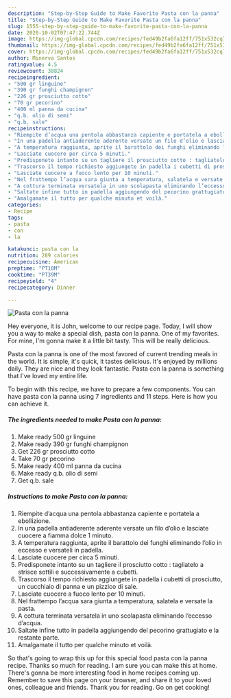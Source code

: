 ```yaml
---
description: "Step-by-Step Guide to Make Favorite Pasta con la panna"
title: "Step-by-Step Guide to Make Favorite Pasta con la panna"
slug: 1555-step-by-step-guide-to-make-favorite-pasta-con-la-panna
date: 2020-10-02T07:47:22.744Z
image: https://img-global.cpcdn.com/recipes/fed49b2fa6fa12ff/751x532cq70/pasta-con-la-panna-recipe-main-photo.jpg
thumbnail: https://img-global.cpcdn.com/recipes/fed49b2fa6fa12ff/751x532cq70/pasta-con-la-panna-recipe-main-photo.jpg
cover: https://img-global.cpcdn.com/recipes/fed49b2fa6fa12ff/751x532cq70/pasta-con-la-panna-recipe-main-photo.jpg
author: Minerva Santos
ratingvalue: 4.5
reviewcount: 38824
recipeingredient:
- "500 gr linguine"
- "390 gr funghi champignon"
- "226 gr prosciutto cotto"
- "70 gr pecorino"
- "400 ml panna da cucina"
- "q.b. olio di semi"
- "q.b. sale"
recipeinstructions:
- "Riempite d’acqua una pentola abbastanza capiente e portatela a ebollizione."
- "In una padella antiaderente aderente versate un filo d’olio e lasciate cuocere a fiamma dolce 1 minuto."
- "A temperatura raggiunta, aprite il barattolo dei funghi eliminando l’olio in eccesso e versateli in padella."
- "Lasciate cuocere per circa 5 minuti."
- "Predisponete intanto su un tagliere il prosciutto cotto : tagliatelo a strisce sottili e successivamente a cubetti."
- "Trascorso il tempo richiesto aggiungete in padella i cubetti di prosciutto, un cucchiaio di panna e un pizzico di sale."
- "Lasciate cuocere a fuoco lento per 10 minuti."
- "Nel frattempo l’acqua sara giunta a temperatura, salatela e versate la pasta."
- "A cottura terminata versatela in uno scolapasta eliminando l’eccesso d’acqua."
- "Saltate infine tutto in padella aggiungendo del pecorino grattugiato e la restante parte."
- "Amalgamate il tutto per qualche minuto et voilà."
categories:
- Recipe
tags:
- pasta
- con
- la

katakunci: pasta con la 
nutrition: 289 calories
recipecuisine: American
preptime: "PT18M"
cooktime: "PT39M"
recipeyield: "4"
recipecategory: Dinner

---
```



![Pasta con la panna](https://img-global.cpcdn.com/recipes/fed49b2fa6fa12ff/751x532cq70/pasta-con-la-panna-recipe-main-photo.jpg)

Hey everyone, it is John, welcome to our recipe page. Today, I will show you a way to make a special dish, pasta con la panna. One of my favorites. For mine, I'm gonna make it a little bit tasty. This will be really delicious.

Pasta con la panna is one of the most favored of current trending meals in the world. It is simple, it's quick, it tastes delicious. It's enjoyed by millions daily. They are nice and they look fantastic. Pasta con la panna is something that I've loved my entire life.




To begin with this recipe, we have to prepare a few components. You can have pasta con la panna using 7 ingredients and 11 steps. Here is how you can achieve it.

<!--inarticleads1-->

##### The ingredients needed to make Pasta con la panna:

1. Make ready 500 gr linguine
1. Make ready 390 gr funghi champignon
1. Get 226 gr prosciutto cotto
1. Take 70 gr pecorino
1. Make ready 400 ml panna da cucina
1. Make ready q.b. olio di semi
1. Get q.b. sale




<!--inarticleads2-->

##### Instructions to make Pasta con la panna:

1. Riempite d’acqua una pentola abbastanza capiente e portatela a ebollizione.
1. In una padella antiaderente aderente versate un filo d’olio e lasciate cuocere a fiamma dolce 1 minuto.
1. A temperatura raggiunta, aprite il barattolo dei funghi eliminando l’olio in eccesso e versateli in padella.
1. Lasciate cuocere per circa 5 minuti.
1. Predisponete intanto su un tagliere il prosciutto cotto : tagliatelo a strisce sottili e successivamente a cubetti.
1. Trascorso il tempo richiesto aggiungete in padella i cubetti di prosciutto, un cucchiaio di panna e un pizzico di sale.
1. Lasciate cuocere a fuoco lento per 10 minuti.
1. Nel frattempo l’acqua sara giunta a temperatura, salatela e versate la pasta.
1. A cottura terminata versatela in uno scolapasta eliminando l’eccesso d’acqua.
1. Saltate infine tutto in padella aggiungendo del pecorino grattugiato e la restante parte.
1. Amalgamate il tutto per qualche minuto et voilà.




So that's going to wrap this up for this special food pasta con la panna recipe. Thanks so much for reading. I am sure you can make this at home. There's gonna be more interesting food in home recipes coming up. Remember to save this page on your browser, and share it to your loved ones, colleague and friends. Thank you for reading. Go on get cooking!
